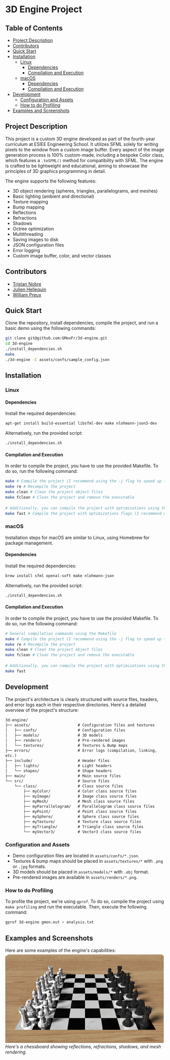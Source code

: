 # 3D Engine Project

## Table of Contents

- [Project Description](#project-description)
- [Contributors](#contributors)
- [Quick Start](#quick-start)
- [Installation](#installation)
  - [Linux](#linux)
    - [Dependencies](#dependencies)
    - [Compilation and Execution](#compilation-and-execution)
  - [macOS](#macos)
    - [Dependencies](#dependencies-1)
    - [Compilation and Execution](#compilation-and-execution-1)
- [Development](#development)
    - [Configuration and Assets](#configuration-and-assets)
    - [How to do Profiling](#how-to-do-profiling)
- [Examples and Screenshots](#examples-and-screenshots)

## Project Description

This project is a custom 3D engine developed as part of the fourth-year curriculum at ESIEE Engineering School. It utilizes SFML solely for writing pixels to the window from a custom image buffer. Every aspect of the image generation process is 100% custom-made, including a bespoke Color class, which features a `.toSFML()` method for compatibility with SFML. The engine is crafted to be lightweight and educational, aiming to showcase the principles of 3D graphics programming in detail.

The engine supports the following features:
- 3D object rendering (spheres, triangles, parallelograms, and meshes)
- Basic lighting (ambient and directional)
- Texture mapping
- Bump mapping
- Reflections
- Refractions
- Shadows
- Octree optimization
- Multithreading
- Saving images to disk
- JSON configuration files
- Error logging
- Custom image buffer, color, and vector classes

## Contributors

- [Tristan Nobre](https://github.com/GMoxFr)
- [Julien Hellequin](https://github.com/JulienHELLEQUIN)
- [William Preux](https://github.com/preuxw)

## Quick Start

Clone the repository, install dependencies, compile the project, and run a basic demo using the following commands:

```bash
git clone git@github.com:GMoxFr/3d-engine.git
cd 3d-engine
./install_dependencies.sh
make
./3d-engine -C assets/confs/sample_config.json
```

## Installation

### Linux

#### Dependencies

Install the required dependencies:
```bash
apt-get install build-essential libsfml-dev make nlohmann-json3-dev
```
Alternatively, run the provided script: 
```bash
./install_dependencies.sh
```

#### Compilation and Execution

In order to compile the project, you have to use the provided Makefile. To do so, run the following command:

```bash
make # Compile the project (I recommend using the -j flag to speed up the compilation)
make re # Recompile the project
make clean # Clean the project object files
make fclean # Clean the project and remove the executable

# Additionally, you can compile the project with optimizations using the following command:
make fast # Compile the project with optimizations flags (I recommend using the -j flag to speed up the compilation)
```

### macOS

Installation steps for macOS are similar to Linux, using Homebrew for package management.

#### Dependencies

Install the required dependencies:
```bash
brew install sfml openal-soft make nlohmann-json
```
Alternatively, run the provided script: 
```bash
./install_dependencies.sh
```

#### Compilation and Execution

In order to compile the project, you have to use the provided Makefile. To do so, run the following command:

```bash
# General compilation commands using the Makefile
make # Compile the project (I recommend using the -j flag to speed up the compilation)
make re # Recompile the project
make clean # Clean the project object files
make fclean # Clean the project and remove the executable

# Additionally, you can compile the project with optimizations using the following command:
make fast
```

## Development

The project's architecture is clearly structured with source files, headers, and error logs each in their respective directories. Here's a detailed overview of the project's structure:
```
3d-engine/
├── assets/                     # Configuration files and textures
│   ├── confs/                  # Configuration files
│   ├── models/                 # 3D models
│   ├── renders/                # Pre-rendered images
│   └── textures/               # Textures & Bump maps
├── errors/                     # Error logs (compilation, linking, etc.)
├── include/                    # Header files
│   ├── lights/                 # Light headers
│   └── shapes/                 # Shape headers
├── main/                       # Main source files
└── src/                        # Source files
    └── class/                  # Class source files
        ├── myColor/            # Color class source files
        ├── myImage/            # Image class source files
        ├── myMesh/             # Mesh class source files
        ├── myParrallelogram/   # Parallelogram class source files
        ├── myPoint/            # Point class source files
        ├── mySphere/           # Sphere class source files
        ├── myTexture/          # Texture class source files
        ├── myTriangle/         # Triangle class source files
        └── myVector3/          # Vector3 class source files
```
    


### Configuration and Assets

- Demo configuration files are located in `assets/confs/*.json`.
- Textures & bump maps should be placed in `assets/textures/*` with `.png` or `.jpg` formats.
- 3D models should be placed in `assets/models/*` with `.obj` format.
- Pre-rendered images are available in `assets/renders/*.png`.

### How to do Profiling

To profile the project, we're using `gprof`. To do so, compile the project using `make profiling` and run the executable. Then, execute the following command:

```bash
gprof 3d-engine gmon.out > analysis.txt
```

## Examples and Screenshots

Here are some examples of the engine's capabilities:
![Chessboard](assets/renders/chess/chess.png)
*Here's a chessboard showing reflections, refractions, shadows, and mesh rendering.*